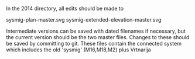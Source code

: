In the 2014 directory, all edits should be made to 

sysmig-plan-master.svg
sysmig-extended-elevation-master.svg

Intermediate versions can be saved with dated filenames if necessary, but 
the current version should be the two master files. Changes to these should be
saved by committing to git.  These files contain the connected system which 
includes the old 'sysmig' (M16,M18,M2) plus Vrtnarija

